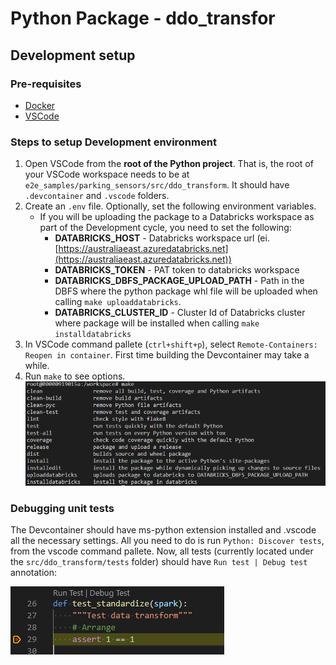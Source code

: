 # Python Package - ddo_transfor

## Development setup

### Pre-requisites

- [Docker](https://www.docker.com/)
- [VSCode](https://code.visualstudio.com/)

### Steps to setup Development environment

1. Open VSCode from the **root of the Python project**. That is, the root of your VSCode workspace needs to be at `e2e_samples/parking_sensors/src/ddo_transform`. It should have `.devcontainer` and `.vscode` folders.
2. Create an `.env` file. Optionally, set the following environment variables.
    - If you will be uploading the package to a Databricks workspace as part of the Development cycle, you need to set the following:
      - **DATABRICKS_HOST** - Databricks workspace url (ei. [https://australiaeast.azuredatabricks.net](https://australiaeast.azuredatabricks.net))
      - **DATABRICKS_TOKEN** - PAT token to databricks workspace
      - **DATABRICKS_DBFS_PACKAGE_UPLOAD_PATH** - Path in the DBFS where the python package whl file will be uploaded when calling `make uploaddatabricks`.
      - **DATABRICKS_CLUSTER_ID** - Cluster Id of Databricks cluster where package will be installed when calling `make installdatabricks`
3. In VSCode command pallete (`ctrl+shift+p`), select `Remote-Containers: Reopen in container`. First time building the Devcontainer may take a while.
4. Run `make` to see options.
    ![makefile](./docs/images/make.png)

### Debugging unit tests

The Devcontainer should have ms-python extension installed and .vscode all the necessary settings. All you need to do is run `Python: Discover tests`, from the vscode command pallete. Now, all tests (currently located under the `src/ddo_transform/tests` folder) should have `Run test | Debug test` annotation:

![Test annotation](./docs/images/test_annotation.png)
